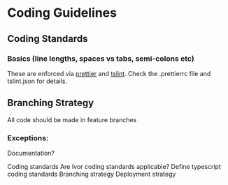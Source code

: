 # Coding Guidelines

## Coding Standards

### Basics (line lengths, spaces vs tabs, semi-colons etc)

These are enforced via [prettier](https://github.com/prettier/prettier) and [tslint](https://palantir.github.io/tslint/). Check the .prettierrc file and tslint.json for details.




## Branching Strategy

All code should be made in feature branches

### Exceptions:
Documentation?


Coding standards
Are Ivor coding standards applicable?
Define typescript coding standards
Branching strategy
Deployment strategy